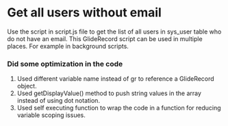 # Get all users without email

Use the script in script.js file to get the list of all users in sys_user table who do not have an email.
This GlideRecord script can be used in multiple places. For example in background scripts.

### Did some optimization in the code
1. Used different variable name instead of gr to reference a GlideRecord object.
2. Used getDisplayValue() method to push string values in the array instead of using dot notation.
3. Used self executing function to wrap the code in a function for reducing variable scoping issues.
